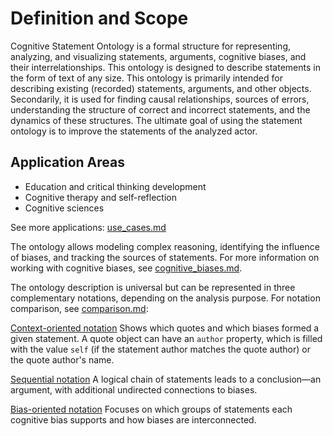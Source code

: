# Definition and Scope

Cognitive Statement Ontology is a formal structure for representing, analyzing, and visualizing statements, arguments, cognitive biases, and their interrelationships. This ontology is designed to describe statements in the form of text of any size. This ontology is primarily intended for describing existing (recorded) statements, arguments, and other objects. Secondarily, it is used for finding causal relationships, sources of errors, understanding the structure of correct and incorrect statements, and the dynamics of these structures. The ultimate goal of using the statement ontology is to improve the statements of the analyzed actor.

## Application Areas

- Education and critical thinking development
- Cognitive therapy and self-reflection
- Cognitive sciences

See more applications: [use_cases.md](use_cases.md)

The ontology allows modeling complex reasoning, identifying the influence of biases, and tracking the sources of statements. For more information on working with cognitive biases, see [cognitive_biases.md](cognitive_biases.md).

The ontology description is universal but can be represented in three complementary notations, depending on the analysis purpose. For notation comparison, see [comparison.md](comparison.md):

[Context-oriented notation](context_notation.md)
Shows which quotes and which biases formed a given statement. A quote object can have an `author` property, which is filled with the value `self` (if the statement author matches the quote author) or the quote author's name.

[Sequential notation](sequential_notation.md)
A logical chain of statements leads to a conclusion—an argument, with additional undirected connections to biases.

[Bias-oriented notation](bias_notation.md)
Focuses on which groups of statements each cognitive bias supports and how biases are interconnected.